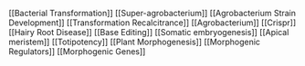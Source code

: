 [[Bacterial Transformation]]
[[Super-agrobacterium]]
[[Agrobacterium Strain Development]]
[[Transformation Recalcitrance]]
[[Agrobacterium]]
[[Crispr]]
[[Hairy Root Disease]]
[[Base Editing]]
[[Somatic embryogenesis]]
[[Apical meristem]]
[[Totipotency]]
[[Plant Morphogenesis]]
[[Morphogenic Regulators]]
[[Morphogenic Genes]]

